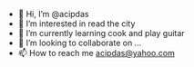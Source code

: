 - 👋 Hi, I’m @acipdas
- 👀 I’m interested in read the city
- 🌱 I’m currently learning cook and play guitar
- 💞️ I’m looking to collaborate on ...
- 📫 How to reach me acipdas@yahoo.com

<!---
acipdas/acipdas is a ✨ special ✨ repository because its `README.md` (this file) appears on your GitHub profile.
You can click the Preview link to take a look at your changes.
--->

